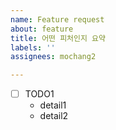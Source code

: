 ```yaml
---
name: Feature request
about: feature
title: 어떤 피처인지 요약
labels: ''
assignees: mochang2

---
```


- [ ] TODO1
  - detail1
  - detail2
